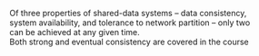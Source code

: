 Of three properties of shared-data systems – data consistency,  
system availability, and tolerance to network partition – only two  
can be achieved at any given time.  
Both strong and eventual consistency are covered in the course